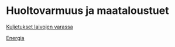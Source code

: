 # Huoltovarmuus ja maataloustuet

[Kuljetukset laivojen varassa](https://github.com/EternalAzure/Keskusteluilta/blob/main/Huoltovarmuus/kirjoitukset/Yle%20-%20Kuljetukset%20laivojen%20varassa.md)

[Energia]()


